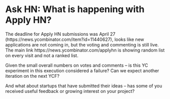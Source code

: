 # Ask HN: What is happening with Apply HN?

The deadline for Apply HN submissions was April 27 (https:&#x2F;&#x2F;news.ycombinator.com&#x2F;item?id=11440627), looks like new applications are not coming in, but the voting and commenting is still live. The main link https:&#x2F;&#x2F;news.ycombinator.com&#x2F;applyhn is showing random list on every visit and not a ranked list.<p>Given the small overall numbers on votes and comments – is this YC experiment in this execution considered a failure? Can we expect another iteration on the next YCF?<p>And what about startups that have submitted their ideas – has some of you received useful feedback or growing interest on your project?
